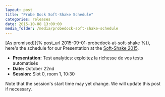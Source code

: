 ```yaml
---
layout: post
title: "Probe Dock Soft-Shake Schedule"
categories: releases
date: 2015-10-08 13:00:00
media_folder: /media/probedock-soft-shake-schedule
---
```


[As promised]({% post_url 2015-09-01-probedock-at-soft-shake %}), here's the schedule for our Presentation at the [Soft-Shake 2015](http://soft-shake.ch/2015/en/).

* **Presentation:** Test analytics: exploitez la richesse de vos tests automatisés
* **Date:** October 22nd
* **Session:** Slot 0, room 1, 10:30

Note that the session's start time may yet change.
We will update this post if necessary.
